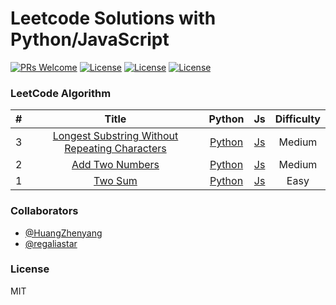 # Leetcode Solutions with Python/JavaScript
[![PRs Welcome](https://img.shields.io/badge/PRs-welcome-brightgreen.svg)](CONTRIBUTING.md)
[![License](https://img.shields.io/badge/JavaScript-ES6-blue.svg)]()
[![License](https://img.shields.io/badge/Python-3.x-blue.svg)]()
[![License](https://img.shields.io/badge/license-MIT-blue.svg)](./LICENSE.md)

### LeetCode Algorithm

| # | Title | Python | Js | Difficulty |
|:---:|:---:|:---:|:---:|:---:|
| 3 | [Longest Substring Without Repeating Characters](https://leetcode.com/problems/longest-substring-without-repeating-characters/) | [Python]() | [Js](https://github.com/HollyTeam/Leetcode/blob/master/Js/2.%20Longest%20Substring%20Without%20Repeating%20Characters) | Medium |
| 2 | [Add Two Numbers](https://leetcode.com/problems/add-two-numbers/) | [Python](https://github.com/HollyTeam/Leetcode/blob/master/Python/2.%20Add%20Two%20Numbers/add-two-numbers.py) | [Js](https://github.com/HollyTeam/Leetcode/blob/master/Js/2.%20Add%20Two%20Numbers/add-two-numbers.js) | Medium |
| 1 | [Two Sum](https://leetcode.com/problems/two-sum/) | [Python](https://github.com/HollyTeam/Leetcode/blob/master/Python/1.%20Two%20Sum/TwoSumSolution.py) | [Js](https://github.com/HollyTeam/Leetcode/blob/master/Js/1.%20Two%20Sum/two-sum.js) | Easy |

### Collaborators
* [@HuangZhenyang](https://github.com/HuangZhenyang)
* [@regaliastar](https://github.com/regaliastar)

### License
MIT
